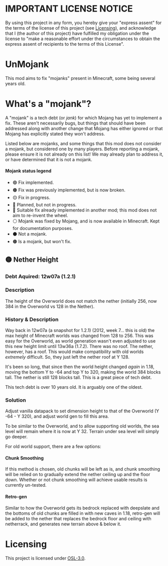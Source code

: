 # IMPORTANT LICENSE NOTICE

By using this project in any form, you hereby give your "express assent" for the terms of the license of this project (see [Licensing](#licensing)), and acknowledge that I (the author of this project) have fulfilled my obligation under the license to "make a reasonable effort under the circumstances to obtain the express assent of recipients to the terms of this License".

# UnMojank

This mod aims to fix "mojanks" present in Minecraft, some being several years old.

# What's a "mojank"?

A "mojank" is a tech debt (or _jank_) for which Mojang has yet to implement a fix. These aren't necessarily bugs, but things that should have been addressed along with another change that Mojang has either ignored or that Mojang has explicitly stated they won't address.

Listed below are mojanks, and some things that this mod does not consider a mojank, but considered one by many players. Before reporting a mojank, please ensure it is not already on this list! We may already plan to address it, or have determined that it is not a mojank.

#### Mojank status legend

- 🟢  Fix implemented.
- 🟠  Fix was previously implemented, but is now broken.
- 🟡  Fix in progress.
- 🔴  Planned, but not in progress.
- 🔵  Suitable fix already implemented in another mod; this mod does not aim to re-invent the wheel.
- ⚪  Mojank was fixed by Mojang, and is now available in Minecraft. Kept for documentation purposes.
- ⚫  Not a mojank.
- 🟤  Is a mojank, but won't fix.

## 🟡 Nether Height
### Debt Aquired: 12w07a (1.2.1)
### Description

The height of the Overworld does not match the nether (initially 256, now 384 in the Overworld vs 128 in the Nether).

### History & Description

Way back in 12w07a (a snapshot for 1.2.1) (2012, week 7... this is old) the max height of Minecraft worlds was changed from 128 to 256. This was easy for the Overworld, as world generation wasn't even adjusted to use this new height limit until 13w36a (1.7.2). There was no roof. The nether, however, has a roof. This would make compatibility with old worlds _extremely_ difficult. So, they just left the nether roof at Y 128.

It's been so long, that since then the world height changed _again_ in 1.18, moving the bottom Y to -64 and top Y to 320, making the world 384 blocks tall. The nether is still 128 blocks tall. This is a great piece of tech debt.

This tech debt is over 10 years old. It is arguably one of the oldest.

### Solution

Adjust vanilla datapack to set dimension height to that of the Overworld (Y -64 - Y 320), and adjust world gen to fill this area.

To be similar to the Overworld, and to allow supporting old worlds, the sea level will remain where it is now at Y 32. Terrain under sea level will simply go deeper.

For old world support, there are a few options:

#### Chunk Smoothing

If this method is chosen, old chunks will be left as is, and chunk smoothing will be relied on to gradually extend the nether ceiling up and the floor down. Whether or not chunk smoothing will achieve usable results is currently un-tested.

#### Retro-gen

Similar to how the Overworld gets its bedrock replaced with deepslate and the bottoms of old chunks are filled in with new caves in 1.18, retro-gen will be added to the nether that replaces the bedrock floor and ceiling with netherrack, and generates new terrain above & below it.

# <a name="licensing" />Licensing

This project is licensed under [OSL-3.0](LICENSE).
